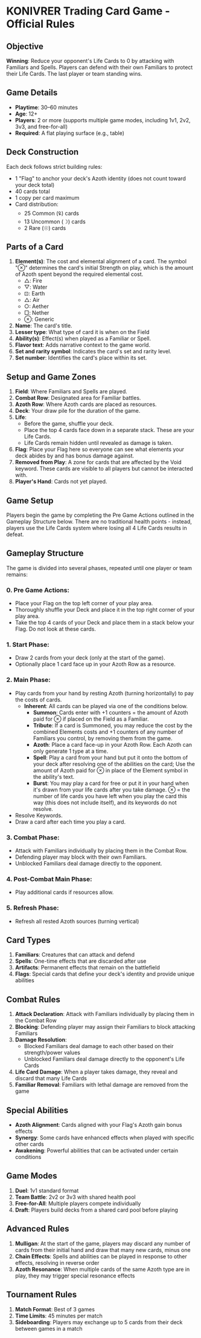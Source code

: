 # KONIVRER Trading Card Game - Official Rules

## Objective
**Winning**: Reduce your opponent's Life Cards to 0 by attacking with Familiars and Spells. Players can defend with their own Familiars to protect their Life Cards. The last player or team standing wins.

## Game Details
- **Playtime**: 30–60 minutes
- **Age**: 12+
- **Players**: 2 or more (supports multiple game modes, including 1v1, 2v2, 3v3, and free-for-all)
- **Required**: A flat playing surface (e.g., table)

## Deck Construction
Each deck follows strict building rules:
- 1 "Flag" to anchor your deck's Azoth identity (does not count toward your deck total)
- 40 cards total
- 1 copy per card maximum
- Card distribution:
  - 25 Common (🜠) cards
  - 13 Uncommon (☽) cards
  - 2 Rare (☉) cards

## Parts of a Card
1. **Element(s)**: The cost and elemental alignment of a card. The symbol "⊗" determines the card's initial Strength on play, which is the amount of Azoth spent beyond the required elemental cost.
   - △: Fire
   - ▽: Water
   - ⊡: Earth
   - △: Air
   - ○: Aether
   - □: Nether
   - ⊗: Generic
2. **Name**: The card's title.
3. **Lesser type**: What type of card it is when on the Field
4. **Ability(s)**: Effect(s) when played as a Familiar or Spell.
5. **Flavor text**: Adds narrative context to the game world.
6. **Set and rarity symbol**: Indicates the card's set and rarity level.
7. **Set number**: Identifies the card's place within its set.

## Setup and Game Zones
1. **Field**: Where Familiars and Spells are played.
2. **Combat Row**: Designated area for Familiar battles.
3. **Azoth Row**: Where Azoth cards are placed as resources.
4. **Deck**: Your draw pile for the duration of the game.
5. **Life**:
   - Before the game, shuffle your deck.
   - Place the top 4 cards face down in a separate stack. These are your Life Cards.
   - Life Cards remain hidden until revealed as damage is taken.
6. **Flag**: Place your Flag here so everyone can see what elements your deck abides by and has bonus damage against.
7. **Removed from Play**: A zone for cards that are affected by the Void keyword. These cards are visible to all players but cannot be interacted with.
8. **Player's Hand**: Cards not yet played.

## Game Setup
Players begin the game by completing the Pre Game Actions outlined in the Gameplay Structure below. There are no traditional health points - instead, players use the Life Cards system where losing all 4 Life Cards results in defeat.

## Gameplay Structure
The game is divided into several phases, repeated until one player or team remains:

### 0. Pre Game Actions:
- Place your Flag on the top left corner of your play area.
- Thoroughly shuffle your Deck and place it in the top right corner of your play area.
- Take the top 4 cards of your Deck and place them in a stack below your Flag. Do not look at these cards.

### 1. Start Phase:
- Draw 2 cards from your deck (only at the start of the game).
- Optionally place 1 card face up in your Azoth Row as a resource.

### 2. Main Phase:
- Play cards from your hand by resting Azoth (turning horizontally) to pay the costs of cards.
  - **Inherent**: All cards can be played via one of the conditions below.
    - **Summon**: Cards enter with +1 counters = the amount of Azoth paid for ⊗ if placed on the Field as a Familiar.
    - **Tribute**: If a card is Summoned, you may reduce the cost by the combined Elements costs and +1 counters of any number of Familiars you control, by removing them from the game.
    - **Azoth**: Place a card face-up in your Azoth Row. Each Azoth can only generate 1 type at a time.
    - **Spell**: Play a card from your hand but put it onto the bottom of your deck after resolving one of the abilities on the card; Use the amount of Azoth paid for ⊗ in place of the Element symbol in the ability's text.
    - **Burst**: You may play a card for free or put it in your hand when it's drawn from your life cards after you take damage. ⊗ = the number of life cards you have left when you play the card this way (this does not include itself), and its keywords do not resolve.
- Resolve Keywords.
- Draw a card after each time you play a card.

### 3. Combat Phase:
- Attack with Familiars individually by placing them in the Combat Row.
- Defending player may block with their own Familiars.
- Unblocked Familiars deal damage directly to the opponent.

### 4. Post-Combat Main Phase:
- Play additional cards if resources allow.

### 5. Refresh Phase:
- Refresh all rested Azoth sources (turning vertical)

## Card Types
1. **Familiars**: Creatures that can attack and defend
2. **Spells**: One-time effects that are discarded after use
3. **Artifacts**: Permanent effects that remain on the battlefield
4. **Flags**: Special cards that define your deck's identity and provide unique abilities

## Combat Rules
1. **Attack Declaration**: Attack with Familiars individually by placing them in the Combat Row
2. **Blocking**: Defending player may assign their Familiars to block attacking Familiars
3. **Damage Resolution**: 
   - Blocked Familiars deal damage to each other based on their strength/power values
   - Unblocked Familiars deal damage directly to the opponent's Life Cards
4. **Life Card Damage**: When a player takes damage, they reveal and discard that many Life Cards
5. **Familiar Removal**: Familiars with lethal damage are removed from the game

## Special Abilities
- **Azoth Alignment**: Cards aligned with your Flag's Azoth gain bonus effects
- **Synergy**: Some cards have enhanced effects when played with specific other cards
- **Awakening**: Powerful abilities that can be activated under certain conditions

## Game Modes
1. **Duel**: 1v1 standard format
2. **Team Battle**: 2v2 or 3v3 with shared health pool
3. **Free-for-All**: Multiple players compete individually
4. **Draft**: Players build decks from a shared card pool before playing

## Advanced Rules
1. **Mulligan**: At the start of the game, players may discard any number of cards from their initial hand and draw that many new cards, minus one
2. **Chain Effects**: Spells and abilities can be played in response to other effects, resolving in reverse order
3. **Azoth Resonance**: When multiple cards of the same Azoth type are in play, they may trigger special resonance effects

## Tournament Rules
1. **Match Format**: Best of 3 games
2. **Time Limits**: 45 minutes per match
3. **Sideboarding**: Players may exchange up to 5 cards from their deck between games in a match